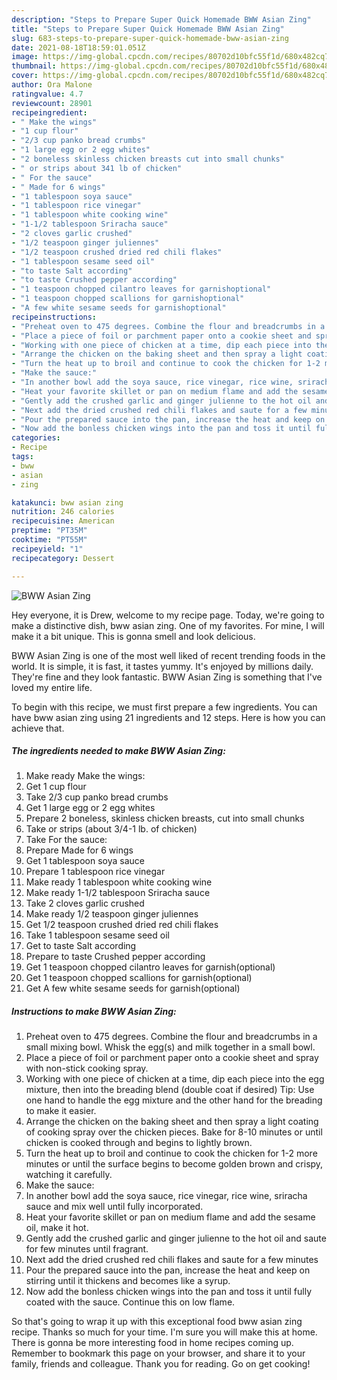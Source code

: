 ```yaml
---
description: "Steps to Prepare Super Quick Homemade BWW Asian Zing"
title: "Steps to Prepare Super Quick Homemade BWW Asian Zing"
slug: 683-steps-to-prepare-super-quick-homemade-bww-asian-zing
date: 2021-08-18T18:59:01.051Z
image: https://img-global.cpcdn.com/recipes/80702d10bfc55f1d/680x482cq70/bww-asian-zing-recipe-main-photo.jpg
thumbnail: https://img-global.cpcdn.com/recipes/80702d10bfc55f1d/680x482cq70/bww-asian-zing-recipe-main-photo.jpg
cover: https://img-global.cpcdn.com/recipes/80702d10bfc55f1d/680x482cq70/bww-asian-zing-recipe-main-photo.jpg
author: Ora Malone
ratingvalue: 4.7
reviewcount: 28901
recipeingredient:
- " Make the wings"
- "1 cup flour"
- "2/3 cup panko bread crumbs"
- "1 large egg or 2 egg whites"
- "2 boneless skinless chicken breasts cut into small chunks"
- " or strips about 341 lb of chicken"
- " For the sauce"
- " Made for 6 wings"
- "1 tablespoon soya sauce"
- "1 tablespoon rice vinegar"
- "1 tablespoon white cooking wine"
- "1-1/2 tablespoon Sriracha sauce"
- "2 cloves garlic crushed"
- "1/2 teaspoon ginger juliennes"
- "1/2 teaspoon crushed dried red chili flakes"
- "1 tablespoon sesame seed oil"
- "to taste Salt according"
- "to taste Crushed pepper according"
- "1 teaspoon chopped cilantro leaves for garnishoptional"
- "1 teaspoon chopped scallions for garnishoptional"
- "A few white sesame seeds for garnishoptional"
recipeinstructions:
- "Preheat oven to 475 degrees. Combine the flour and breadcrumbs in a small mixing bowl. Whisk the egg(s) and milk together in a small bowl."
- "Place a piece of foil or parchment paper onto a cookie sheet and spray with non-stick cooking spray."
- "Working with one piece of chicken at a time, dip each piece into the egg mixture, then into the breading blend (double coat if desired) Tip: Use one hand to handle the egg mixture and the other hand for the breading to make it easier."
- "Arrange the chicken on the baking sheet and then spray a light coating of cooking spray over the chicken pieces. Bake for 8-10 minutes or until chicken is cooked through and begins to lightly brown."
- "Turn the heat up to broil and continue to cook the chicken for 1-2 more minutes or until the surface begins to become golden brown and crispy, watching it carefully."
- "Make the sauce:"
- "In another bowl add the soya sauce, rice vinegar, rice wine, sriracha sauce and mix well until fully incorporated."
- "Heat your favorite skillet or pan on medium flame and add the sesame oil, make it hot."
- "Gently add the crushed garlic and ginger julienne to the hot oil and saute for few minutes until fragrant."
- "Next add the dried crushed red chili flakes and saute for a few minutes"
- "Pour the prepared sauce into the pan, increase the heat and keep on stirring until it thickens and becomes like a syrup."
- "Now add the bonless chicken wings into the pan and toss it until fully coated with the sauce. Continue this on low flame."
categories:
- Recipe
tags:
- bww
- asian
- zing

katakunci: bww asian zing 
nutrition: 246 calories
recipecuisine: American
preptime: "PT35M"
cooktime: "PT55M"
recipeyield: "1"
recipecategory: Dessert

---
```



![BWW Asian Zing](https://img-global.cpcdn.com/recipes/80702d10bfc55f1d/680x482cq70/bww-asian-zing-recipe-main-photo.jpg)

Hey everyone, it is Drew, welcome to my recipe page. Today, we're going to make a distinctive dish, bww asian zing. One of my favorites. For mine, I will make it a bit unique. This is gonna smell and look delicious.

BWW Asian Zing is one of the most well liked of recent trending foods in the world. It is simple, it is fast, it tastes yummy. It's enjoyed by millions daily. They're fine and they look fantastic. BWW Asian Zing is something that I've loved my entire life.




To begin with this recipe, we must first prepare a few ingredients. You can have bww asian zing using 21 ingredients and 12 steps. Here is how you can achieve that.

<!--inarticleads1-->

##### The ingredients needed to make BWW Asian Zing:

1. Make ready  Make the wings:
1. Get 1 cup flour
1. Take 2/3 cup panko bread crumbs
1. Get 1 large egg or 2 egg whites
1. Prepare 2 boneless, skinless chicken breasts, cut into small chunks
1. Take  or strips (about 3/4-1 lb. of chicken)
1. Take  For the sauce:
1. Prepare  Made for 6 wings
1. Get 1 tablespoon soya sauce
1. Prepare 1 tablespoon rice vinegar
1. Make ready 1 tablespoon white cooking wine
1. Make ready 1-1/2 tablespoon Sriracha sauce
1. Take 2 cloves garlic crushed
1. Make ready 1/2 teaspoon ginger juliennes
1. Get 1/2 teaspoon crushed dried red chili flakes
1. Take 1 tablespoon sesame seed oil
1. Get to taste Salt according
1. Prepare to taste Crushed pepper according
1. Get 1 teaspoon chopped cilantro leaves for garnish(optional)
1. Get 1 teaspoon chopped scallions for garnish(optional)
1. Get A few white sesame seeds for garnish(optional)




<!--inarticleads2-->

##### Instructions to make BWW Asian Zing:

1. Preheat oven to 475 degrees. Combine the flour and breadcrumbs in a small mixing bowl. Whisk the egg(s) and milk together in a small bowl.
1. Place a piece of foil or parchment paper onto a cookie sheet and spray with non-stick cooking spray.
1. Working with one piece of chicken at a time, dip each piece into the egg mixture, then into the breading blend (double coat if desired) Tip: Use one hand to handle the egg mixture and the other hand for the breading to make it easier.
1. Arrange the chicken on the baking sheet and then spray a light coating of cooking spray over the chicken pieces. Bake for 8-10 minutes or until chicken is cooked through and begins to lightly brown.
1. Turn the heat up to broil and continue to cook the chicken for 1-2 more minutes or until the surface begins to become golden brown and crispy, watching it carefully.
1. Make the sauce:
1. In another bowl add the soya sauce, rice vinegar, rice wine, sriracha sauce and mix well until fully incorporated.
1. Heat your favorite skillet or pan on medium flame and add the sesame oil, make it hot.
1. Gently add the crushed garlic and ginger julienne to the hot oil and saute for few minutes until fragrant.
1. Next add the dried crushed red chili flakes and saute for a few minutes
1. Pour the prepared sauce into the pan, increase the heat and keep on stirring until it thickens and becomes like a syrup.
1. Now add the bonless chicken wings into the pan and toss it until fully coated with the sauce. Continue this on low flame.




So that's going to wrap it up with this exceptional food bww asian zing recipe. Thanks so much for your time. I'm sure you will make this at home. There is gonna be more interesting food in home recipes coming up. Remember to bookmark this page on your browser, and share it to your family, friends and colleague. Thank you for reading. Go on get cooking!
